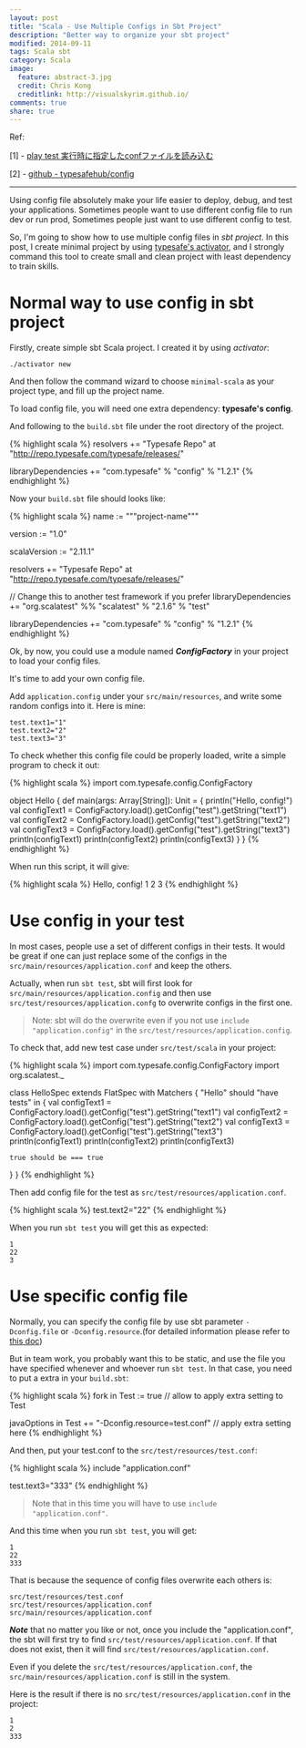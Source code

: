 ```yaml
---
layout: post
title: "Scala - Use Multiple Configs in Sbt Project"
description: "Better way to organize your sbt project"
modified: 2014-09-11
tags: Scala sbt
category: Scala
image:
  feature: abstract-3.jpg
  credit: Chris Kong
  creditlink: http://visualskyrim.github.io/
comments: true
share: true
---
```



Ref:

[1] - [play test 実行時に指定したconfファイルを読み込む](http://qiita.com/TomoyaIgarashi/items/4106feb940fbd2be0b4c#3-1)

[2] - [github - typesafehub/config](https://github.com/typesafehub/config)

***

Using config file absolutely make your life easier to deploy, debug, and test your applications.
Sometimes people want to use different config file to run dev or run prod, Sometimes people just want to use different config to test.

So, I'm going to show how to use multiple config files in *sbt project*.
In this post, I create minimal project by using [typesafe's activator](https://typesafe.com/activator), and I strongly command this tool to create small and clean project with least dependency to train skills.

# Normal way to use config in sbt project

Firstly, create simple sbt Scala project. I created it by using *activator*:

```
./activator new
```

And then follow the command wizard to choose `minimal-scala` as your project type, and fill up the project name.

To load config file, you will need one extra dependency: **typesafe's config**.

And following to the `build.sbt` file under the root directory of the project.

{% highlight scala %}
resolvers += "Typesafe Repo" at "http://repo.typesafe.com/typesafe/releases/"

libraryDependencies += "com.typesafe" % "config" % "1.2.1"
{% endhighlight %}

Now your `build.sbt` file should looks like:

{% highlight scala %}
name := """project-name"""

version := "1.0"

scalaVersion := "2.11.1"

resolvers += "Typesafe Repo" at "http://repo.typesafe.com/typesafe/releases/"

// Change this to another test framework if you prefer
libraryDependencies += "org.scalatest" %% "scalatest" % "2.1.6" % "test"

libraryDependencies += "com.typesafe" % "config" % "1.2.1"
{% endhighlight %}

Ok, by now, you could use a module named ***ConfigFactory*** in your project to load your config files.


It's time to add your own config file.

Add `application.config` under your `src/main/resources`, and write some random configs into it.
Here is mine:

```
test.text1="1"
test.text2="2"
test.text3="3"
```

To check whether this config file could be properly loaded, write a simple program to check it out:

{% highlight scala %}
import com.typesafe.config.ConfigFactory

object Hello {
  def main(args: Array[String]): Unit = {
    println("Hello, config!")
    val configText1 = ConfigFactory.load().getConfig("test").getString("text1")
    val configText2 = ConfigFactory.load().getConfig("test").getString("text2")
    val configText3 = ConfigFactory.load().getConfig("test").getString("text3")
    println(configText1)
    println(configText2)
    println(configText3)
  }
}
{% endhighlight %}

When run this script, it will give:

{% highlight scala %}
Hello, config!
1
2
3
{% endhighlight %}

# Use config in your test

In most cases, people use a set of different configs in their tests.
It would be great if one can just replace some of the configs in the `src/main/resources/application.conf` and keep the others.

Actually, when run `sbt test`, sbt will first look for `src/main/resources/application.config` and then use `src/test/resources/application.confg` to overwrite configs in the first one.

> Note: sbt will do the overwrite even if you not use `include "application.config"` in the `src/test/resources/application.config`.

To check that, add new test case under `src/test/scala` in your project:

{% highlight scala %}
import com.typesafe.config.ConfigFactory
import org.scalatest._

class HelloSpec extends FlatSpec with Matchers {
  "Hello" should "have tests" in {
    val configText1 = ConfigFactory.load().getConfig("test").getString("text1")
    val configText2 = ConfigFactory.load().getConfig("test").getString("text2")
    val configText3 = ConfigFactory.load().getConfig("test").getString("text3")
    println(configText1)
    println(configText2)
    println(configText3)

    true should be === true
  }
}
{% endhighlight %}

Then add config file for the test as `src/test/resources/application.conf`.

{% highlight scala %}
test.text2="22"
{% endhighlight %}

When you run `sbt test` you will get this as expected:

```
1
22
3
```

# Use specific config file

Normally, you can specify the config file by use sbt parameter `-Dconfig.file` or `-Dconfig.resource`.(for detailed information please refer to [this doc](https://github.com/typesafehub/config#standard-behavior))

But in team work, you probably want this to be static, and use the file you have specified whenever and whoever run `sbt test`.
In that case, you need to put a extra in your `build.sbt`:

{% highlight scala %}
fork in Test := true // allow to apply extra setting to Test

javaOptions in Test += "-Dconfig.resource=test.conf" // apply extra setting here
{% endhighlight %}

And then, put your test.conf to the `src/test/resources/test.conf`:

{% highlight scala %}
include "application.conf"

test.text3="333"
{% endhighlight %}

> Note that in this time you will have to use `include "application.conf"`.

And this time when you run `sbt test`, you will get:

```
1
22
333
```

That is because the sequence of config files overwrite each others is:

```
src/test/resources/test.conf
src/test/resources/application.conf
src/main/resources/application.conf
```

***Note*** that no matter you like or not, once you include the "application.conf",
the sbt will first try to find `src/test/resources/application.conf`.
If that does not exist, then it will find `src/test/resources/application.conf`.

Even if you delete the `src/test/resources/application.conf`, the `src/main/resources/application.conf` is still in the system.

Here is the result if there is no `src/test/resources/application.conf` in the project:

```
1
2
333
```
